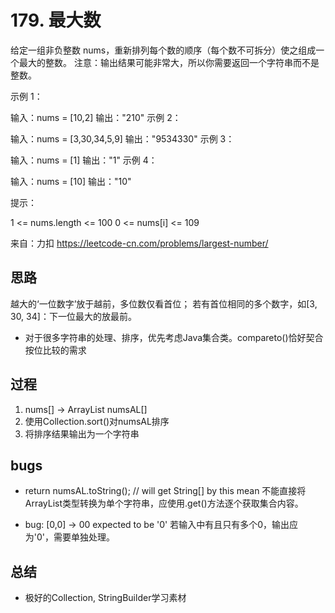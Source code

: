# 179. 最大数

给定一组非负整数 nums，重新排列每个数的顺序（每个数不可拆分）使之组成一个最大的整数。
注意：输出结果可能非常大，所以你需要返回一个字符串而不是整数。


示例 1：

输入：nums = [10,2]
输出："210"
示例 2：

输入：nums = [3,30,34,5,9]
输出："9534330"
示例 3：

输入：nums = [1]
输出："1"
示例 4：

输入：nums = [10]
输出："10"
 
提示：

1 <= nums.length <= 100
0 <= nums[i] <= 109

来自：力扣
https://leetcode-cn.com/problems/largest-number/

## 思路
越大的‘一位数字’放于越前，多位数仅看首位；
若有首位相同的多个数字，如[3, 30, 34]：下一位最大的放最前。

* 对于很多字符串的处理、排序，优先考虑Java集合类。compareto()恰好契合按位比较的需求

## 过程
1. nums[] -> ArrayList<String> numsAL[]
2. 使用Collection.sort()对numsAL排序
3. 将排序结果输出为一个字符串

## bugs
* return numsAL.toString(); // will get String[] by this mean
不能直接将ArrayList类型转换为单个字符串，应使用.get()方法逐个获取集合内容。

* bug: [0,0] -> 00    expected to be '0'
若输入中有且只有多个0，输出应为'0'，需要单独处理。

## 总结
* 极好的Collection, StringBuilder学习素材